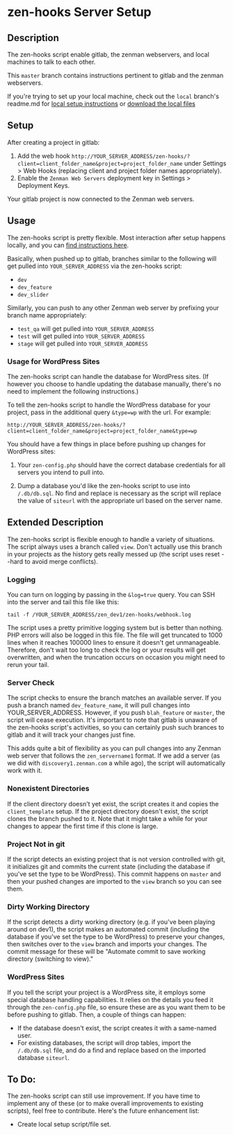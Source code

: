 # zen-hooks Server Setup
## Description
The zen-hooks script enable gitlab, the zenman webservers, and local machines to talk to each other.

This ``master`` branch contains instructions pertinent to gitlab and the zenman webservers.

If you're trying to set up your local machine, check out the ``local`` branch's readme.md for [local setup instructions](http://git.zenman.com/tcmulder/zen-hooks/tree/local) or [download the local files](http://git.zenman.com/tcmulder/zenpository/repository/archive?ref=local)

## Setup
After creating a project in gitlab:

1. Add the web hook ``http://YOUR_SERVER_ADDRESS/zen-hooks/?client=client_folder_name&project=project_folder_name`` under Settings > Web Hooks (replacing client and project folder names appropriately).
2. Enable the ``Zenman Web Servers`` deployment key in Settings > Deployment Keys.

Your gitlab project is now connected to the Zenman web servers.

## Usage
The zen-hooks script is pretty flexible. Most interaction after setup happens locally, and you can [find instructions here](http://git.zenman.com/tcmulder/zen-hooks/tree/local).

Basically, when pushed up to gitlab, branches similar to the following will get pulled into ``YOUR_SERVER_ADDRESS`` via the zen-hooks script:

- ``dev``
- ``dev_feature``
- ``dev_slider``

Similarly, you can push to any other Zenman web server by prefixing your branch name appropriately:

- ``test_qa`` will get pulled into ``YOUR_SERVER_ADDRESS``
- ``test`` will get pulled into ``YOUR_SERVER_ADDRESS``
- ``stage`` will get pulled into ``YOUR_SERVER_ADDRESS``

### Usage for WordPress Sites
The zen-hooks script can handle the database for WordPress sites. (If however you choose to handle updating the database manually, there's no need to implement the following instructions.)

To tell the zen-hooks script to handle the WordPress database for your project, pass in the additional query ``&type=wp`` with the url. For example:

``http://YOUR_SERVER_ADDRESS/zen-hooks/?client=client_folder_name&project=project_folder_name&type=wp``

You should have a few things in place before pushing up changes for WordPress sites:

1. Your ``zen-config.php`` should have the correct database credentials for all servers you intend to pull into.

2. Dump a database you'd like the zen-hooks script to use into ``/.db/db.sql``. No find and replace is necessary as the script will replace the value of ``siteurl`` with the appropriate url based on the server name.

## Extended Description
The zen-hooks script is flexible enough to handle a variety of situations. The script always uses a branch called ``view``. Don't actually use this branch in your projects as the history gets really messed up (the script uses reset --hard to avoid merge conflicts).

### Logging
You can turn on logging by passing in the ``&log=true`` query. You can SSH into the server and tail this file like this:

``tail -f /YOUR_SERVER_ADDRESS/zen_dev1/zen-hooks/webhook.log``

The script uses a pretty primitive logging system but is better than nothing. PHP errors will also be logged in this file. The file will get truncated to 1000 lines when it reaches 100000 lines to ensure it doesn't get unmanageable. Therefore, don't wait too long to check the log or your results will get overwritten, and when the truncation occurs on occasion you might need to rerun your tail.

### Server Check
The script checks to ensure the branch matches an available server. If you push a branch named ``dev_feature_name``, it will pull changes into YOUR_SERVER_ADDRESS. However, if you push ``blah_feature`` or ``master``, the script will cease execution. It's important to note that gitlab is unaware of the zen-hooks script's activities, so you can certainly push such brances to gitlab and it will track your changes just fine.

This adds quite a bit of flexibility as you can pull changes into any Zenman web server that follows the ``zen_servername1`` format. If we add a server (as we did with ``discovery1.zenman.com`` a while ago), the script will automatically work with it.

### Nonexistent Directories
If the client directory doesn't yet exist, the script creates it and copies the ``client_template`` setup. If the project directory doesn't exist, the script clones the branch pushed to it. Note that it might take a while for your changes to appear the first time if this clone is large.

### Project Not in git
If the script detects an existing project that is not version controlled with git, it initializes git and commits the current state (including the database if you've set the type to be WordPress). This commit happens on ``master`` and then your pushed changes are imported to the ``view`` branch so you can see them.

### Dirty Working Directory
If the script detects a dirty working directory (e.g. if you've been playing around on dev1), the script makes an automated commit (including the database if you've set the type to be WordPress) to preserve your changes, then switches over to the ``view`` branch and imports your changes. The commit message for these will be "Automate commit to save working directory (switching to view)."

### WordPress Sites
If you tell the script your project is a WordPress site, it employs some special database handling capabilities. It relies on the details you feed it through the ``zen-config.php`` file, so ensure these are as you want them to be before pushing to gitlab. Then, a couple of things can happen:

- If the database doesn't exist, the script creates it with a same-named user.
- For existing databases, the script will drop tables, import the ``/.db/db.sql`` file, and do a find and replace based on the imported database ``siteurl``.

## To Do:
The zen-hooks script can still use improvement. If you have time to implement any of these (or to make overall improvements to existing scripts), feel free to contribute. Here's the future enhancement list:

- Create local setup script/file set.